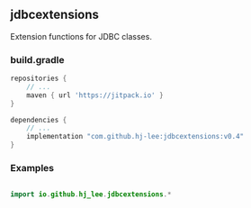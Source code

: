 ## jdbcextensions

Extension functions for JDBC classes.


### build.gradle

``` groovy
repositories {
    // ...
    maven { url 'https://jitpack.io' }
}

dependencies {
    // ...
    implementation "com.github.hj-lee:jdbcextensions:v0.4"
}

```

### Examples

```kotlin

import io.github.hj_lee.jdbcextensions.*


```

